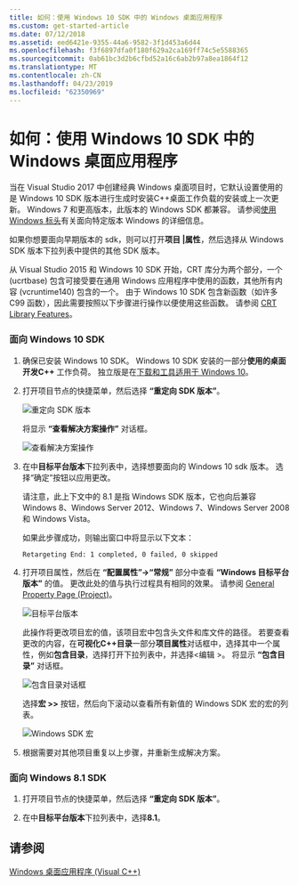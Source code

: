 ```yaml
---
title: 如何：使用 Windows 10 SDK 中的 Windows 桌面应用程序
ms.custom: get-started-article
ms.date: 07/12/2018
ms.assetid: eed6421e-9355-44a6-9582-3f1d453a6d44
ms.openlocfilehash: f3f6897dfa0f180f629a2ca169ff74c5e5588365
ms.sourcegitcommit: 0ab61bc3d2b6cfbd52a16c6ab2b97a8ea1864f12
ms.translationtype: MT
ms.contentlocale: zh-CN
ms.lasthandoff: 04/23/2019
ms.locfileid: "62350969"
---
```

# <a name="how-to-use-the-windows-10-sdk-in-a-windows-desktop-application"></a>如何：使用 Windows 10 SDK 中的 Windows 桌面应用程序

当在 Visual Studio 2017 中创建经典 Windows 桌面项目时，它默认设置使用的是 Windows 10 SDK 版本进行生成时安装C++桌面工作负载的安装或上一次更新。 Windows 7 和更高版本，此版本的 Windows SDK 都兼容。 请参阅[使用 Windows 标头](/windows/desktop/WinProg/using-the-windows-headers)有关面向特定版本 Windows 的详细信息。

如果你想要面向早期版本的 sdk，则可以打开**项目 |属性**，然后选择从 Windows SDK 版本下拉列表中提供的其他 SDK 版本。

从 Visual Studio 2015 和 Windows 10 SDK 开始，CRT 库分为两个部分，一个 (ucrtbase) 包含可接受要在通用 Windows 应用程序中使用的函数，其他所有内容 (vcruntime140) 包含的一个。 由于 Windows 10 SDK 包含新函数（如许多 C99 函数），因此需要按照以下步骤进行操作以便使用这些函数。 请参阅 [CRT Library Features](../c-runtime-library/crt-library-features.md)。

### <a name="to-target-the-windows-10-sdk"></a>面向 Windows 10 SDK

1. 确保已安装 Windows 10 SDK。 Windows 10 SDK 安装的一部分**使用的桌面开发C++** 工作负荷。 独立版是在[下载和工具适用于 Windows 10](https://developer.microsoft.com/windows/downloads)。

2. 打开项目节点的快捷菜单，然后选择 **“重定向 SDK 版本”**。

   ![重定向 SDK 版本](../windows/media/retargetingwindowssdk1.PNG "RetargetingWindowsSDK1")

   将显示 **“查看解决方案操作”** 对话框。

   ![查看解决方案操作](../windows/media/retargetingwindowssdk2.PNG "RetargetingWindowsSDK2")

3. 在中**目标平台版本**下拉列表中，选择想要面向的 Windows 10 sdk 版本。 选择“确定”按钮以应用更改。

   请注意，此上下文中的 8.1 是指 Windows SDK 版本，它也向后兼容 Windows 8、Windows Server 2012、Windows 7、Windows Server 2008 和 Windows Vista。

   如果此步骤成功，则输出窗口中将显示以下文本：

   `Retargeting End: 1 completed, 0 failed, 0 skipped`

4. 打开项目属性，然后在 **“配置属性”-&gt;“常规”** 部分中查看 **“Windows 目标平台版本”** 的值。 更改此处的值与执行过程具有相同的效果。 请参阅 [General Property Page (Project)](../build/reference/general-property-page-project.md)。

   ![目标平台版本](../windows/media/retargetingwindowssdk3.PNG "RetargetingWindowsSDK3")

   此操作将更改项目宏的值，该项目宏中包含头文件和库文件的路径。 若要查看更改的内容，在**可视化C++目录**一部分**项目属性**对话框中，选择其中一个属性，例如**包含目录**，选择打开下拉列表中，并选择\<编辑 >。 将显示 **“包含目录”** 对话框。

   ![包含目录对话框](../windows/media/retargetingwindowssdk4.PNG "RetargetingWindowsSDK4")

   选择**宏 >>** 按钮，然后向下滚动以查看所有新值的 Windows SDK 宏的宏的列表。

   ![Windows SDK 宏](../windows/media/retargetingwindowssdk5.PNG "RetargetingWindowsSDK5")

5. 根据需要对其他项目重复以上步骤，并重新生成解决方案。

### <a name="to-target-the-windows-81-sdk"></a>面向 Windows 8.1 SDK

1. 打开项目节点的快捷菜单，然后选择 **“重定向 SDK 版本”**。

2. 在中**目标平台版本**下拉列表中，选择**8.1**。

## <a name="see-also"></a>请参阅

[Windows 桌面应用程序 (Visual C++)](../windows/how-to-use-the-windows-10-sdk-in-a-windows-desktop-application.md)